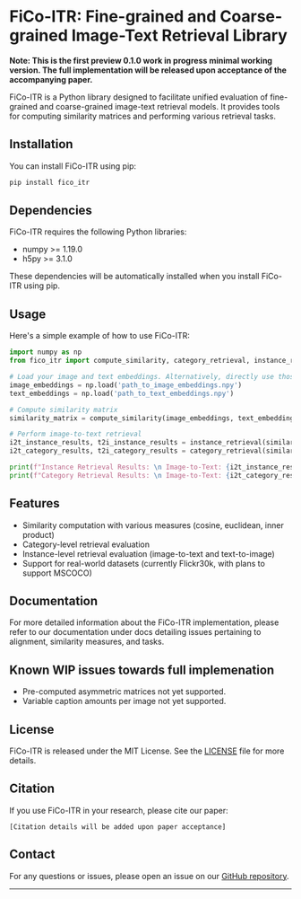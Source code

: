 # FiCo-ITR: Fine-grained and Coarse-grained Image-Text Retrieval Library

**Note: This is the first preview 0.1.0 work in progress minimal working version. The full implementation will be released upon acceptance of the accompanying paper.**

FiCo-ITR is a Python library designed to facilitate unified evaluation of fine-grained and coarse-grained image-text retrieval models. It provides tools for computing similarity matrices and performing various retrieval tasks.

## Installation

You can install FiCo-ITR using pip:

```bash
pip install fico_itr
```

## Dependencies

FiCo-ITR requires the following Python libraries:

- numpy >= 1.19.0
- h5py >= 3.1.0

These dependencies will be automatically installed when you install FiCo-ITR using pip.

## Usage

Here's a simple example of how to use FiCo-ITR:

```python
import numpy as np
from fico_itr import compute_similarity, category_retrieval, instance_retrieval

# Load your image and text embeddings. Alternatively, directly use those produced by model
image_embeddings = np.load('path_to_image_embeddings.npy')
text_embeddings = np.load('path_to_text_embeddings.npy')

# Compute similarity matrix
similarity_matrix = compute_similarity(image_embeddings, text_embeddings, measure='cosine')

# Perform image-to-text retrieval
i2t_instance_results, t2i_instance_results = instance_retrieval(similarity_matrix)
i2t_category_results, t2i_category_results = category_retrieval(similarity_matrix, labels)

print(f"Instance Retrieval Results: \n Image-to-Text: {i2t_instance_results} \n Text-to-Image: {t2i_instance_results}")
print(f"Category Retrieval Results: \n Image-to-Text: {i2t_category_results} \n Text-to-Image: {t2i_category_results}")
```

## Features

- Similarity computation with various measures (cosine, euclidean, inner product)
- Category-level retrieval evaluation
- Instance-level retrieval evaluation (image-to-text and text-to-image)
- Support for real-world datasets (currently Flickr30k, with plans to support MSCOCO)

## Documentation

For more detailed information about the FiCo-ITR implementation, please refer to our documentation under docs detailing issues pertaining to alignment, similarity measures, and tasks.

## Known WIP issues towards full implemenation

 - Pre-computed asymmetric matrices not yet supported.
 - Variable caption amounts per image not yet supported.

## License

FiCo-ITR is released under the MIT License. See the [LICENSE](LICENSE) file for more details.

## Citation

If you use FiCo-ITR in your research, please cite our paper:

```
[Citation details will be added upon paper acceptance]
```

## Contact

For any questions or issues, please open an issue on our [GitHub repository](https://github.com/MikelWL/fico-itr).

---